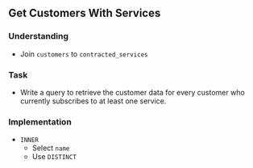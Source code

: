 ## Get Customers With Services

### Understanding
- Join `customers` to `contracted_services`

### Task
- Write a query to retrieve the customer data for every customer who currently subscribes to at least one service.

### Implementation
- `INNER`
  + Select `name`
  + Use `DISTINCT`
